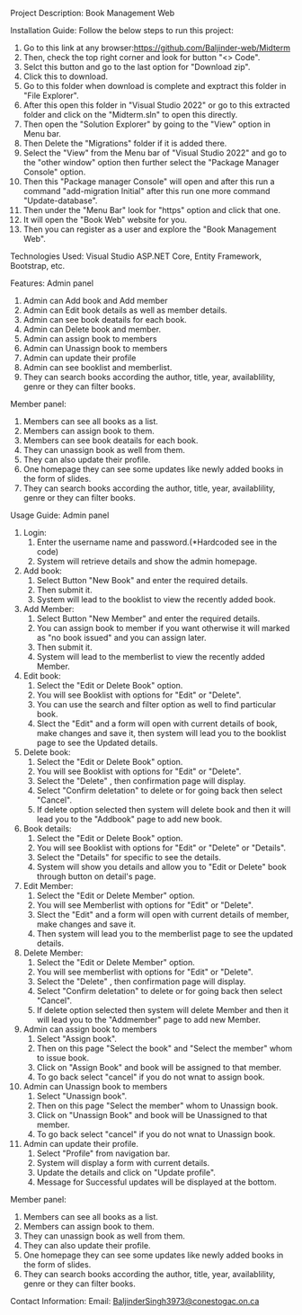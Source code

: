Project Description: Book Management Web 

Installation Guide: Follow the below steps to run this project:
1. Go to this link at any browser:https://github.com/Baljinder-web/Midterm
2. Then, check the top right corner and look for button "<> Code".
3. Selct this button and go to the last option for "Download zip".
4. Click this to download.
5. Go to this folder when download is complete and exptract this folder in "File Explorer".
6. After this open this folder in "Visual Studio 2022" or go to this extracted folder and click on the "Midterm.sln" to open this directly.
7. Then open the "Solution Explorer" by going to the "View" option in Menu bar.
8. Then Delete the "Migrations" folder if it is added there.
9. Select the "View" from the Menu bar of "Visual Studio 2022"  and go to the "other window" option then further select the "Package Manager Console" option.
10. Then this "Package manager Console" will open and after this run a command "add-migration Initial" after this run one more command "Update-database".
11. Then under the "Menu Bar" look for "https" option and click that one.
12. It will open the "Book Web" website for you.
13. Then you can register as a user and explore the "Book Management Web".
    
Technologies Used:  Visual Studio ASP.NET Core, Entity Framework, Bootstrap, etc.

Features: Admin panel 
1. Admin can Add book and Add member
2. Admin can Edit book details as well as member details.
3. Admin can see book deatails for each book.
4. Admin can Delete book and member.
5. Admin can assign book to members 
6. Admin can Unassign book to members     
7. Admin can update their profile
8. Admin can see booklist and memberlist.
9. They can search books according the author, title, year, availablility, genre or they can filter books.
   
Member panel:
1. Members can see all books as a list.
2. Members can assign book to them.
3. Members can see book deatails for each book.
4. They can unassign book as well from them.
5. They can also update their profile.
6. One homepage they can see some updates like newly added books in the form of slides.
7. They can search books according the author, title, year, availablility, genre or they can filter books.

Usage Guide:
Admin panel 
1. Login:
   1. Enter the username name and password.(*Hardcoded see in the code)
   2. System will retrieve  details and show the admin homepage.
2. Add book:
   1. Select Button "New Book" and enter the required details.
   2. Then submit it.
   3. System will lead to the booklist to view the recently added book.
2. Add Member:
   1. Select Button "New Member" and enter the required details.
   2. You can assign book to member if you want otherwise it will marked as 
      "no book issued" and you can assign later.
   3. Then submit it.
   4. System will lead to the memberlist to view the recently added Member.
3. Edit book:
   1. Select the "Edit or Delete Book" option.
   2. You will see Booklist with options for "Edit" or "Delete".
   3. You can use the search and filter option as well to find particular book.
   4. Slect the "Edit" and a form will open with current details of book, make changes and save it, then system will lead you to the booklist page to see the Updated details.
4. Delete book:
   1. Select the "Edit or Delete Book" option.
   2. You will see Booklist with options for "Edit" or "Delete".
   3. Select the "Delete" , then confirmation page will display.
   4. Select "Confirm deletation" to delete or for going back then select "Cancel".
   5. If delete option selected then system will delete book and then it will lead you to the "Addbook" page to add new book.
5. Book details:
   1. Select the "Edit or Delete Book" option.
   2. You will see Booklist with options for "Edit" or "Delete" or "Details".
   3. Select the "Details" for specific to see the details.
   4. System will show you details and allow you to "Edit or Delete" book through button on detail's page. 
6. Edit Member:
   1. Select the "Edit or Delete Member" option.
   2. You will see Memberlist with options for "Edit" or "Delete".
   3. Slect the "Edit" and a form will open with current details of member, make changes and save it.
   4. Then system will lead you to the memberlist page to see the updated details.
7. Delete Member:
   1. Select the "Edit or Delete Member" option.
   2. You will see memberlist with options for "Edit" or "Delete".
   3. Select the "Delete" , then confirmation page will display.
   4. Select "Confirm deletation" to delete or for going back then select "Cancel".
   5. If delete option selected then system will delete Member and then it will lead you to the "Addmember" page to add new Member.
8. Admin can assign book to members
   1. Select "Assign book".
   2. Then on this page "Select the book" and "Select the member" whom to issue book.
   3. Click on "Assign Book" and book will be assigned to that member.
   4. To go back select "cancel" if you do not wnat to assign book.
9. Admin can Unassign book to members
   1. Select "Unassign book".
   2. Then on this page "Select the member" whom to Unassign book.
   3. Click on "Unassign Book" and book will be Unassigned to that member.
   4. To go back select "cancel" if you do not wnat to Unassign book.
12. Admin can update their profile.
    1. Select "Profile" from navigation bar.
    2. System will display a form with current details.
    3. Update the details and click on "Update profile".
    4. Message for Successful updates will be displayed at the bottom.


Member panel:
1. Members can see all books as a list.
2. Members can assign book to them.
3. They can unassign book as well from them.
4. They can also update their profile.
5. One homepage they can see some updates like newly added books in the form of slides.
6. They can search books according the author, title, year, availablility, genre or they can filter books.



Contact Information:
Email: BaljinderSingh3973@conestogac.on.ca

